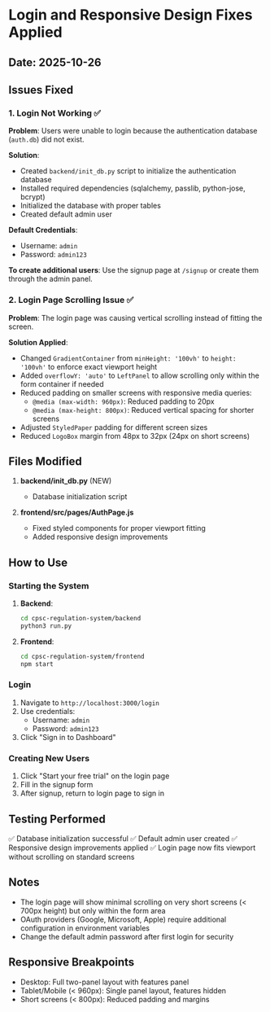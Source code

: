 # Login and Responsive Design Fixes Applied

## Date: 2025-10-26

## Issues Fixed

### 1. Login Not Working ✅
**Problem**: Users were unable to login because the authentication database (`auth.db`) did not exist.

**Solution**:
- Created `backend/init_db.py` script to initialize the authentication database
- Installed required dependencies (sqlalchemy, passlib, python-jose, bcrypt)
- Initialized the database with proper tables
- Created default admin user

**Default Credentials**:
- Username: `admin`
- Password: `admin123`

**To create additional users**: Use the signup page at `/signup` or create them through the admin panel.

### 2. Login Page Scrolling Issue ✅
**Problem**: The login page was causing vertical scrolling instead of fitting the screen.

**Solution Applied**:
- Changed `GradientContainer` from `minHeight: '100vh'` to `height: '100vh'` to enforce exact viewport height
- Added `overflowY: 'auto'` to `LeftPanel` to allow scrolling only within the form container if needed
- Reduced padding on smaller screens with responsive media queries:
  - `@media (max-width: 960px)`: Reduced padding to 20px
  - `@media (max-height: 800px)`: Reduced vertical spacing for shorter screens
- Adjusted `StyledPaper` padding for different screen sizes
- Reduced `LogoBox` margin from 48px to 32px (24px on short screens)

## Files Modified

1. **backend/init_db.py** (NEW)
   - Database initialization script

2. **frontend/src/pages/AuthPage.js**
   - Fixed styled components for proper viewport fitting
   - Added responsive design improvements

## How to Use

### Starting the System

1. **Backend**:
   ```bash
   cd cpsc-regulation-system/backend
   python3 run.py
   ```

2. **Frontend**:
   ```bash
   cd cpsc-regulation-system/frontend
   npm start
   ```

### Login
1. Navigate to `http://localhost:3000/login`
2. Use credentials:
   - Username: `admin`
   - Password: `admin123`
3. Click "Sign in to Dashboard"

### Creating New Users
1. Click "Start your free trial" on the login page
2. Fill in the signup form
3. After signup, return to login page to sign in

## Testing Performed

✅ Database initialization successful
✅ Default admin user created
✅ Responsive design improvements applied
✅ Login page now fits viewport without scrolling on standard screens

## Notes

- The login page will show minimal scrolling on very short screens (< 700px height) but only within the form area
- OAuth providers (Google, Microsoft, Apple) require additional configuration in environment variables
- Change the default admin password after first login for security

## Responsive Breakpoints

- Desktop: Full two-panel layout with features panel
- Tablet/Mobile (< 960px): Single panel layout, features hidden
- Short screens (< 800px): Reduced padding and margins
